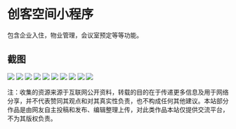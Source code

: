 # 创客空间小程序

包含企业入住，物业管理，会议室预定等等功能。

## 截图
![](images/screen/1.png)
![](images/screen/2.png)
![](images/screen/3.png)
![](images/screen/4.png)
![](images/screen/5.png)
![](images/screen/6.png)
![](images/screen/7.png)
![](images/screen/8.png)
![](images/screen/9.png)
![](images/screen/10.png)

注：收集的资源来源于互联网公开资料，转载的目的在于传递更多信息及用于网络分享，并不代表赞同其观点和对其真实性负责，也不构成任何其他建议。本站部分作品是由网友自主投稿和发布、编辑整理上传，对此类作品本站仅提供交流平台，不为其版权负责。